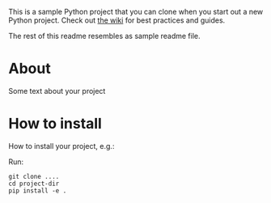 This is a sample Python project that you can clone when you start out a new Python project. Check out [the wiki](https://github.com/uio-bmi/bmi_python_sample_project/wiki) for best practices and guides.

The rest of this readme resembles as sample readme file. 


# About 
Some text about your project

# How to install
How to install your project, e.g.:

Run:

    git clone ....
    cd project-dir 
    pip install -e .
    






